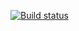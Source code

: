 [![Build status](https://ci.appveyor.com/api/projects/status/5hk7i7ss1o4v6equ?svg=true)](https://ci.appveyor.com/project/sgul554/aqa2-1selver2)
